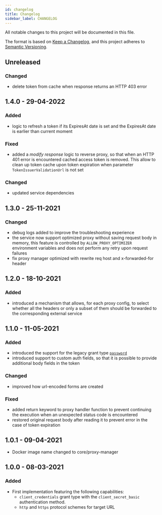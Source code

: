 ```yaml
---
id: changelog
title: Changelog
sidebar_label: CHANGELOG
---
```

All notable changes to this project will be documented in this file.

The format is based on [Keep a Changelog](https://keepachangelog.com/en/1.0.0/),
and this project adheres to [Semantic Versioning](https://semver.org/spec/v2.0.0.html).

## Unreleased

### Changed

- delete token from cache when response returns an HTTP 403 error

## 1.4.0 - 29-04-2022

### Added

- logic to refresh a token if its ExpiresAt date is set and the ExpiresAt date is earlier than current moment

### Fixed

- added a _modify response_ logic to reverse proxy, so that when an HTTP 401 error is encountered
 cached access token is removed. This allow to clean up token cache upon token expiration
 when parameter `TokenIssuerValidationUrl` is not set

### Changed

- updated service dependencies

## 1.3.0 - 25-11-2021

### Changed

- debug logs added to improve the troubleshooting experience
- the service now support optimized proxy without saving request body in memory, this feature is controlled by `ALLOW_PROXY_OPTIMIZER` environment variables and does not perform any retry upon request failures
- fix proxy manager optimized with rewrite req host and x-forwarded-for header

## 1.2.0 - 18-10-2021

### Added

- introduced a mechanism that allows, for each proxy config, to select whether all the headers
  or only a subset of them should be forwarded to the corresponding external service

## 1.1.0 - 11-05-2021

### Added

- introduced the support for the legacy grant type [`password`](https://oauth.net/2/grant-types/password/)
- introduced support to custom auth fields, so that it is possible
  to provide additional body fields in the token

### Changed

- improved how url-encoded forms are created

### Fixed

- added return keyword to proxy handler function to prevent continuing the execution
  when an unexpected status code is encountered
- restored original request body after reading it to prevent error in the case of
  token expiration

## 1.0.1 - 09-04-2021

- Docker image name changed to core/proxy-manager

## 1.0.0 - 08-03-2021

### Added

- First implementation featuring the following capabilities:
  - `client_credentials` grant type with the `client_secret_basic` authentication method.
  - `http` and `https` protocol schemes for target URL
